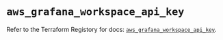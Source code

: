 # `aws_grafana_workspace_api_key`

Refer to the Terraform Registory for docs: [`aws_grafana_workspace_api_key`](https://registry.terraform.io/providers/hashicorp/aws/5.6.1/docs/resources/grafana_workspace_api_key).
